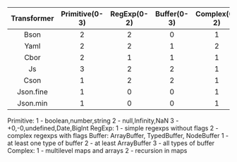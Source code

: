 | Transformer 	| Primitive(0-3) 	| RegExp(0-2) 	| Buffer(0-3) 	| Complex(0-2) 	|
|:-----------:	|:---------:	|:------:	|:-------:	|:-------:	|
|    Bson     	|     2      	|     2   	|     0  	|     1    	|
|    Yaml       |     2     	|     2   	|     1  	|     2    	|
|    Cbor       |      2     	|     1   	|    1   	|     1    	|
|    Js       |      3     	|     2   	|     2 	|     1    	|
|    Cson       |      1     	|     2   	|     2 	|     1    	|
|    Json.fine       |      1     	|     0   	|     0 	|     1    	|
|    Json.min       |      1     	|     0   	|     0 	|     1    	|

Primitive:
    1 - boolean,number,string
    2 - null,Infinity,NaN
    3 - +0,-0,undefined,Date,BigInt
RegExp:
    1 - simple regexps without flags
    2 - complex regexps with flags
Buffer: ArrayBuffer, TypedBuffer, NodeBuffer
    1 - at least one type of buffer
    2 - at least ArrayBuffer
    3 - all types of buffer
Complex:
    1 - multilevel maps and arrays
    2 - recursion in maps
